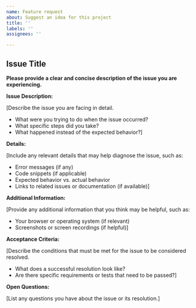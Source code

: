 ```yaml
---
name: Feature request
about: Suggest an idea for this project
title: ''
labels: ''
assignees: ''

---
```


## Issue Title

**Please provide a clear and concise description of the issue you are experiencing.**

**Issue Description:**

[Describe the issue you are facing in detail. 
- What were you trying to do when the issue occurred?
- What specific steps did you take?
- What happened instead of the expected behavior?]

**Details:**

[Include any relevant details that may help diagnose the issue, such as:
- Error messages (if any)
- Code snippets (if applicable)
- Expected behavior vs. actual behavior
- Links to related issues or documentation (if available)]

**Additional Information:**

[Provide any additional information that you think may be helpful, such as:
- Your browser or operating system (if relevant)
- Screenshots or screen recordings (if helpful)]

**Acceptance Criteria:**

[Describe the conditions that must be met for the issue to be considered resolved. 
- What does a successful resolution look like?
- Are there specific requirements or tests that need to be passed?]

**Open Questions:**

[List any questions you have about the issue or its resolution.]
